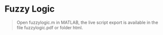 # Fuzzy Logic
> Open fuzzylogic.m in MATLAB, 
> the live script export is available in the file fuzzylogic.pdf or folder html.
